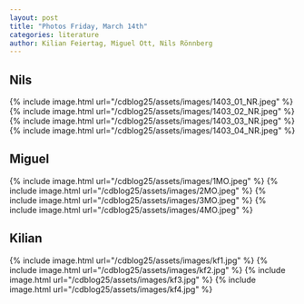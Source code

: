 ```yaml
---
layout: post
title: "Photos Friday, March 14th"
categories: literature
author: Kilian Feiertag, Miguel Ott, Nils Rönnberg
---
```


## Nils
{% include image.html url="/cdblog25/assets/images/1403_01_NR.jpeg" %}
{% include image.html url="/cdblog25/assets/images/1403_02_NR.jpeg" %}
{% include image.html url="/cdblog25/assets/images/1403_03_NR.jpeg" %}
{% include image.html url="/cdblog25/assets/images/1403_04_NR.jpeg" %}

## Miguel
{% include image.html url="/cdblog25/assets/images/1MO.jpeg" %}
{% include image.html url="/cdblog25/assets/images/2MO.jpeg" %}
{% include image.html url="/cdblog25/assets/images/3MO.jpeg" %}
{% include image.html url="/cdblog25/assets/images/4MO.jpeg" %}

## Kilian
{% include image.html url="/cdblog25/assets/images/kf1.jpg" %}
{% include image.html url="/cdblog25/assets/images/kf2.jpg" %}
{% include image.html url="/cdblog25/assets/images/kf3.jpg" %}
{% include image.html url="/cdblog25/assets/images/kf4.jpg" %}